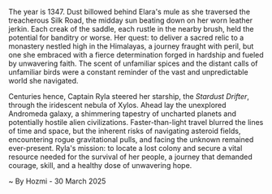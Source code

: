 
The year is 1347.  Dust billowed behind Elara's mule as she traversed the treacherous Silk Road, the midday sun beating down on her worn leather jerkin.  Each creak of the saddle, each rustle in the nearby brush, held the potential for banditry or worse.  Her quest: to deliver a sacred relic to a monastery nestled high in the Himalayas, a journey fraught with peril, but one she embraced with a fierce determination forged in hardship and fueled by unwavering faith.  The scent of unfamiliar spices and the distant calls of unfamiliar birds were a constant reminder of the vast and unpredictable world she navigated.


Centuries hence, Captain Ryla steered her starship, the *Stardust Drifter*, through the iridescent nebula of Xylos.  Ahead lay the unexplored Andromeda galaxy, a shimmering tapestry of uncharted planets and potentially hostile alien civilizations.  Faster-than-light travel blurred the lines of time and space, but the inherent risks of navigating asteroid fields, encountering rogue gravitational pulls, and facing the unknown remained ever-present.  Ryla's mission: to locate a lost colony and secure a vital resource needed for the survival of her people, a journey that demanded courage, skill, and a healthy dose of unwavering hope.

~ By Hozmi - 30 March 2025
